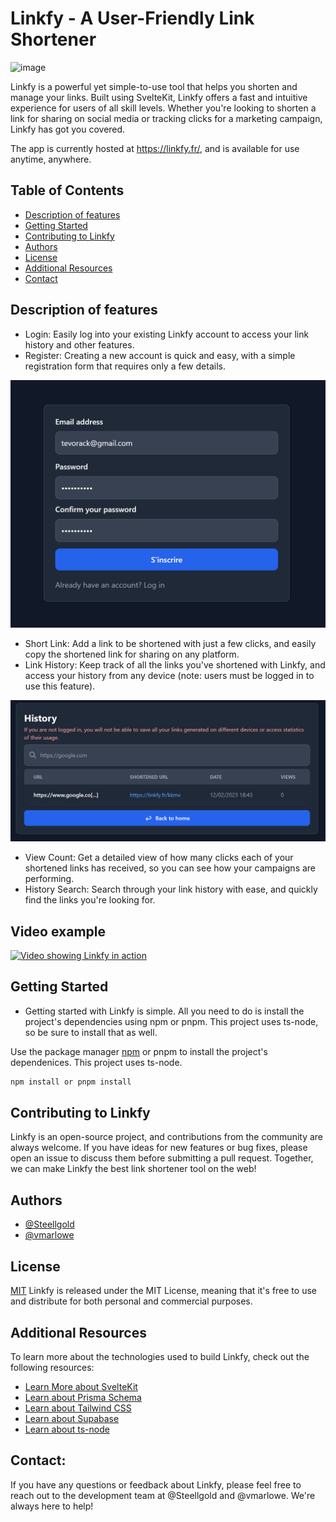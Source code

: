 
# Linkfy - A User-Friendly Link Shortener
![image](https://user-images.githubusercontent.com/51505384/217577641-b293628e-2c92-422c-a94c-e2a3978165db.png)

Linkfy is a powerful yet simple-to-use tool that helps you shorten and manage your links. Built using SvelteKit, Linkfy offers a fast and intuitive experience for users of all skill levels. Whether you're looking to shorten a link for sharing on social media or tracking clicks for a marketing campaign, Linkfy has got you covered.

The app is currently hosted at https://linkfy.fr/, and is available for use anytime, anywhere.

## Table of Contents
- [Description of features](#description-of-features)
- [Getting Started](#getting-started)
- [Contributing to Linkfy](#contributing-to-linkfy)
- [Authors](#authors)
- [License](#license)
- [Additional Resources](#additional-resources)
- [Contact](#contact)


## Description of features
* Login: Easily log into your existing Linkfy account to access your link history and other features.
* Register: Creating a new account is quick and easy, with a simple registration form that requires only a few details.

![image](https://github.com/vmarlowe/images/blob/main/register.png?raw=true)

* Short Link: Add a link to be shortened with just a few clicks, and easily copy the shortened link for sharing on any platform.
* Link History: Keep track of all the links you've shortened with Linkfy, and access your history from any device (note: users must be logged in to use this feature).

![image](https://github.com/vmarlowe/images/blob/main/history.png?raw=true)

* View Count: Get a detailed view of how many clicks each of your shortened links has received, so you can see how your campaigns are performing.
* History Search: Search through your link history with ease, and quickly find the links you're looking for.

## Video example
[![Video showing Linkfy in action](http://img.youtube.com/vi/_2l2Yq6qZrM/0.jpg)](http://www.youtube.com/watch?v=_2l2Yq6qZrM)

## Getting Started

* Getting started with Linkfy is simple. All you need to do is install the project's dependencies using npm or pnpm. This project uses ts-node, so be sure to install that as well.

Use the package manager [npm](https://docs.npmjs.com/) or pnpm to install the project's dependenices. This project uses ts-node.

```bash
npm install or pnpm install
```

## Contributing to Linkfy

Linkfy is an open-source project, and contributions from the community are always welcome. If you have ideas for new features or bug fixes, please open an issue to discuss them before submitting a pull request. Together, we can make Linkfy the best link shortener tool on the web!

## Authors
- [@Steellgold](https://github.com/Steellgold)
- [@vmarlowe](https://github.com/vmarlowe)

## License

[MIT](https://choosealicense.com/licenses/mit/) 
Linkfy is released under the MIT License, meaning that it's free to use and distribute for both personal and commercial purposes.

## Additional Resources
To learn more about the technologies used to build Linkfy, check out the following resources:
* [Learn More about SvelteKit](https://kit.svelte.dev)
* [Learn about Prisma Schema](https://www.prisma.io/docs/concepts/components/prisma-schema)
* [Learn about Tailwind CSS](https://tailwindcss.com/)
* [Learn about Supabase](https://supabase.com/)
* [Learn about ts-node](https://www.npmjs.com/package/ts-node)

## Contact:
If you have any questions or feedback about Linkfy, please feel free to reach out to the development team at @Steellgold and @vmarlowe. We're always here to help!

